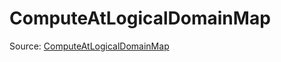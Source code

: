 # ComputeAtLogicalDomainMap

Source: [ComputeAtLogicalDomainMap](../csrc/logical_domain_map.h#L270)
